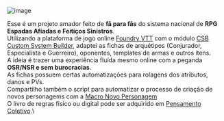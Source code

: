 ![image](https://github.com/Dados-DestinosRPG/espadasAfiadasFeiticosSinistros/assets/1184178/dcd498ae-4154-4a21-8510-f4347ff800b0)

Esse é um projeto amador feito de **fã para fãs** do sistema nacional de **RPG Espadas Afiadas e Feitiços Sinistros**.\
Utilizando a plataforma de jogo online [Foundry VTT](https://foundryvtt.com/) com o módulo [CSB Custom System Builder](https://gitlab.com/custom-system-builder/custom-system-builder), adaptei as fichas de arquétipos (Conjurador, Especialista e Guerreiro), oponentes, templates de armas e outros itens.\
A ideia é trazer uma experiência fluída mesmo online com a peganda **OSR/NSR e sem burocracias**.\
As fichas possuem certas automatizações para rolagens dos atributos, danos e PVs.\
Compartilho também o script para automatizar o processo de criação de novos personagems com a [Macro Novo Personagem](https://github.com/Dados-DestinosRPG/espadasAfiadasFeiticosSinistros/blob/main/macroNovoPersonagem.js)\
O livro de regras físico ou digital pode ser adquirido em [Pensamento Coletivo](https://pensamentocoletivo.com.br/loja/rpg/espadas-afiadas-feiticos-sinistros/espadas-afiadas-feiticos-sinistros).\

